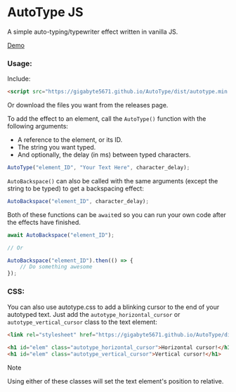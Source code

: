 # AutoType JS
A simple auto-typing/typewriter effect written in vanilla JS.  
  
[Demo](https://autotype.zakweb.dev/)

### Usage:

Include:

```html
<script src="https://gigabyte5671.github.io/AutoType/dist/autotype.min.js" type="text/javascript"></script>
```
Or download the files you want from the releases page.  
  
To add the effect to an element, call the `AutoType()` function with the following arguments:
- A reference to the element, or its ID.
- The string you want typed.
- And optionally, the delay (in ms) between typed characters.

```javascript
AutoType("element_ID", "Your Text Here", character_delay);
```

`AutoBackspace()` can also be called with the same arguments (except the string to be typed) to get a backspacing effect:  
```javascript
AutoBackspace("element_ID", character_delay);
```

Both of these functions can be `await`ed so you can run your own code after the effects have finished.
```javascript
await AutoBackspace("element_ID");

// Or

AutoBackspace("element_ID").then(() => {
	// Do something awesome
});
```
  
### CSS:
You can also use autotype.css to add a blinking cursor to the end of your autotyped text. Just add the `autotype_horizontal_cursor` or `autotype_vertical_cursor` class to the text element:

```html
<link rel="stylesheet" href="https://gigabyte5671.github.io/AutoType/dist/autotype.min.css">  
  
<h1 id="elem" class="autotype_horizontal_cursor">Horizontal cursor!</h1>
<h1 id="elem" class="autotype_vertical_cursor">Vertical cursor!</h1>
```

> [!NOTE]  
> Using either of these classes will set the text element's position to relative.
